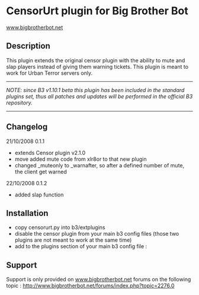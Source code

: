 CensorUrt plugin for Big Brother Bot
====================================

www.bigbrotherbot.net


Description
-----------

This plugin extends the original censor plugin with the ability to mute and
slap players instead of giving them warning tickets.
This plugin is meant to work for Urban Terror servers only.

******
*NOTE: since B3 v1.10.1 beta this plugin has been included in the standard plugins set, thus all patches and updates will be performed in the official B3 repository.*
******

Changelog
---------

21/10/2008 0.1.1
 - extends Censor plugin v2.1.0
 - move added mute code from xlr8or to that new plugin
 - changed _muteonly to _warnafter, so after a defined number of mute, the client get warned

22/10/2008 0.1.2
 - added slap function


Installation
------------
 
 * copy censorurt.py into b3/extplugins
 * disable the censor plugin from your main b3 config files (those two plugins
   are not meant to work at the same time)
 * add to the plugins section of your main b3 config file : 
   <plugin name="censorurt" config="@conf/plugin_censorurt.xml" />


Support
-------

Support is only provided on www.bigbrotherbot.net forums on the following topic :
http://www.bigbrotherbot.net/forums/index.php?topic=2276.0


